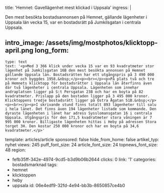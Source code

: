 title: 'Hemnet: Gavellägenhet mest klickad i Uppsala'
ingress: |
  <p>Den mest besökta bostadsannonsen på Hemnet, gällande lägenheter i Uppsala län vecka 15, var en bostadsrätt på Jumkilsgatan i centrala Uppsala.
  </p>
  
intro_image: /assets/img/mostphotos/klicktopp-april.png
long_form:
  -
    type: text
    text: '<p>Med 3 366 klick under vecka 15 var en 93 kvadratmeter stor lägenhet på Jumkilsgatan 16B den mest besökta annonsen på Hemnet gällande Uppsala län. Bostadsrätten har ett utgångspris på 3 490 000 kronor och byggdes 1958.&nbsp;</p><p><br></p><p>På plats två och tre på Hemnets klicktopp för bostadsrätter i Uppsala län återfinns även där två lägenheter i centrala Uppsala. Lägenheten som innehar andraplatsen ligger på S:t Persgatan 23B och har en boyta på 82 kvadratmeter. Prislapp på den bostaden ligger på 3 495 000 kronor. Klicktoppens tredje bostadsrätt ligger på Östra Ågatan 51B.&nbsp;</p><p><br></p><p>I skrivande stund finns totalt 893 lägenheter till salu i hela länet. Det finns även 194 lägenheter listade som kommande. Den dyraste lägenheten i länet har adress Sysslomansgatan 16 i centrala Uppsala. Utgångspris för den 171,5 kvadratmeter stora våningen är 7 995 000 kronor. Billigaste lägenheten hittas i Heby på adressen Stora torget 3H. Den kostar 250 000 kronor och har en boyta på 34,6 kvadratmeter.</p>'
template: articles/article
sponsored: false
hide_from_home: false
artikel_typ: nyhet
views: 245
puff_font_size: 24
article_font_size: 24
topnews_font_size: 48
region:
  - fefb35ff-342e-4974-9cd5-b3d9b06b2644
clicks: 0
link: '1'
categories: bostadsmarknad
tags:
  - hemnet
  - klicktoppen
  - heby
  - uppsala
id: 06e4edf9-32fd-4e94-bb3b-8650857ce4b0
